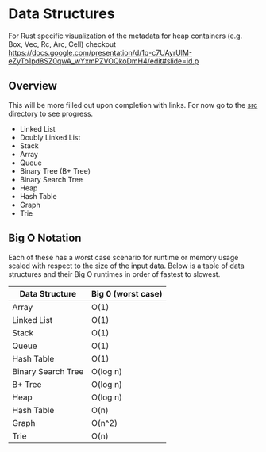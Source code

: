 # Data Structures

For Rust specific visualization of the metadata for heap containers (e.g. Box, Vec, Rc, Arc, Cell) checkout  https://docs.google.com/presentation/d/1q-c7UAyrUlM-eZyTo1pd8SZ0qwA_wYxmPZVOQkoDmH4/edit#slide=id.p

## Overview

This will be more filled out upon completion with links.  For now go to the [src](src/data_structures/) directory to see progress.

- Linked List
- Doubly Linked List
- Stack
- Array
- Queue
- Binary Tree (B+ Tree)
- Binary Search Tree
- Heap
- Hash Table
- Graph
- Trie

## Big O Notation

Each of these has a worst case scenario for runtime or memory usage scaled with respect to the size of the input data.  Below is a table of data structures and their Big O runtimes in order of fastest to slowest.

| Data Structure | Big 0 (worst case)
| -------------- | --------- 
| Array | O(1) 
| Linked List | O(1) 
| Stack | O(1) 
| Queue | O(1) 
| Hash Table | O(1)
| Binary Search Tree | O(log n)
| B+ Tree | O(log n)
| Heap | O(log n)
| Hash Table | O(n)
| Graph | O(n^2)
| Trie | O(n)


